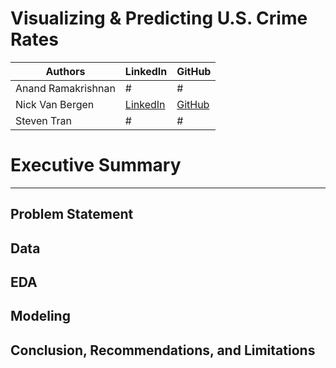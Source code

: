 # **Visualizing & Predicting U.S. Crime Rates**
    
|Authors| LinkedIn | GitHub |
|-------|----------|--------|
|Anand Ramakrishnan|#|#|
|Nick Van Bergen| [LinkedIn](https://www.linkedin.com/in/planetvb/)|[GitHub](https://github.com/nvbergen)|
|Steven Tran|#|#|

# Executive Summary

---


## Problem Statement

## Data

## EDA

## Modeling

## Conclusion, Recommendations, and Limitations

